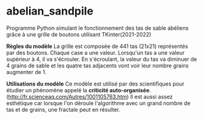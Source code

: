 # abelian_sandpile
Programme Python simulant le fonctionnement des tas de sable abéliens grâce à une grille de boutons utilisant TKinter(2021-2022)

**Règles du modèle**
La grille est composée de 441 tas (21x21) représentés par des boutons.
Chaque case a une valeur.
Lorsqu'un tas a une valeur supérieur à 4, il va s'écrouler.
En s'écroulant, la valeur du tas va diminuer de 4 grains de sable et les quatre tas adjacents vont voir leur nombre grains augmenter de 1.

**Utilisations du modèle**
Ce modèle est utilisé par des scientifiques pour étudier un phénomène appelé la **criticité auto-organisée**. (http://fr.scienceaq.com/Autres/1001105763.htm)
Il est aussi assez esthétique car lorsque l'on déroule l'algorithme avec un grand nombre de tas et de grains, une fractale peut en résulter.

